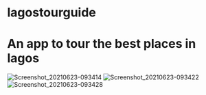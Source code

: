 # lagostourguide
# An app to tour the best places in lagos
![Screenshot_20210623-093414](https://user-images.githubusercontent.com/71092412/123064516-3f30ff00-d406-11eb-9e04-5d252bea5abd.png)
![Screenshot_20210623-093422](https://user-images.githubusercontent.com/71092412/123064525-40fac280-d406-11eb-9c30-7f92df88db2a.png)
![Screenshot_20210623-093428](https://user-images.githubusercontent.com/71092412/123064529-41935900-d406-11eb-8375-5017c5457288.png)


